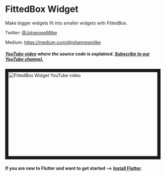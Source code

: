 # FittedBox Widget
Make bigger widgets fit into smaller widgets with FittedBox.


Twitter: [@JohannesMilke](https://twitter.com/JohannesMilke "Twitter Johannes Milke")

Medium: https://medium.com/@johannesmilke

##### [YouTube video](https://www.youtube.com/watch?v=vbVtlJGfDXI "Youtube Johannes Milke") where the *source code* is explained. [Subscribe to our YouTube channel.](http://www.youtube.com/channel/UC0FD2apauvegCcsvqIBceLA?sub_confirmation=1 "YouTube Subscribe Johannes Milke")  
<a href="https://www.youtube.com/watch?v=vbVtlJGfDXI&feature=player_embedded
" target="_blank"><img src="http://img.youtube.com/vi/vbVtlJGfDXI/maxresdefault.jpg" 
alt="FittedBox Widget YouTube video" width="480" height="270" border="10" /></a>

#### If you are new to Flutter and want to get started --> [Install Flutter](https://flutter.io/docs/get-started/install "Install Flutter").